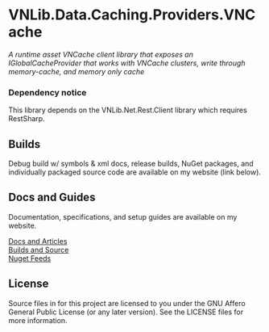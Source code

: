 # VNLib.Data.Caching.Providers.VNCache
*A runtime asset VNCache client library that exposes an IGlobalCacheProvider that works with VNCache clusters, write through memory-cache, and memory only cache*

### Dependency notice
This library depends on the VNLib.Net.Rest.Client library which requires RestSharp.

## Builds
Debug build w/ symbols & xml docs, release builds, NuGet packages, and individually packaged source code are available on my website (link below).  

## Docs and Guides
Documentation, specifications, and setup guides are available on my website.  

[Docs and Articles](https://www.vaughnnugent.com/resources/software/articles?tags=docs,_VNLib.Data.Caching.Providers.VNCache)  
[Builds and Source](https://www.vaughnnugent.com/resources/software/modules/VNLib.Data.Caching)  
[Nuget Feeds](https://www.vaughnnugent.com/resources/software/modules)  

## License
Source files in for this project are licensed to you under the GNU Affero General Public License (or any later version). See the LICENSE files for more information.